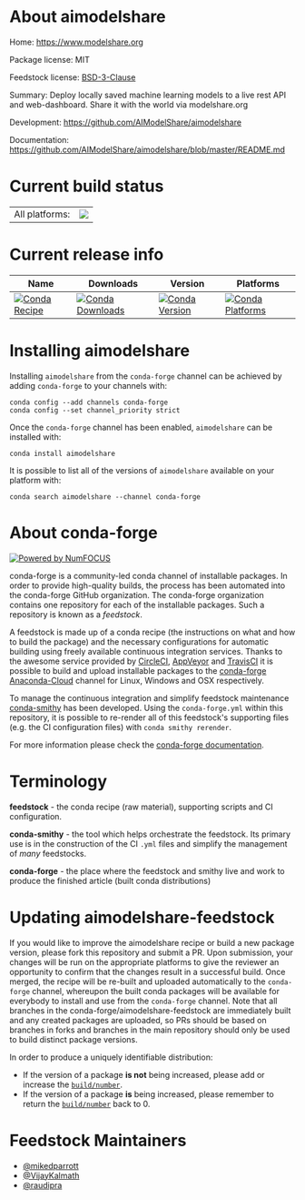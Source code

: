 About aimodelshare
==================

Home: https://www.modelshare.org

Package license: MIT

Feedstock license: [BSD-3-Clause](https://github.com/conda-forge/aimodelshare-feedstock/blob/master/LICENSE.txt)

Summary: Deploy locally saved machine learning models to a live rest API and web-dashboard.  Share it with the world via modelshare.org

Development: https://github.com/AIModelShare/aimodelshare

Documentation: https://github.com/AIModelShare/aimodelshare/blob/master/README.md

Current build status
====================


<table><tr><td>All platforms:</td>
    <td>
      <a href="https://dev.azure.com/conda-forge/feedstock-builds/_build/latest?definitionId=15330&branchName=master">
        <img src="https://dev.azure.com/conda-forge/feedstock-builds/_apis/build/status/aimodelshare-feedstock?branchName=master">
      </a>
    </td>
  </tr>
</table>

Current release info
====================

| Name | Downloads | Version | Platforms |
| --- | --- | --- | --- |
| [![Conda Recipe](https://img.shields.io/badge/recipe-aimodelshare-green.svg)](https://anaconda.org/conda-forge/aimodelshare) | [![Conda Downloads](https://img.shields.io/conda/dn/conda-forge/aimodelshare.svg)](https://anaconda.org/conda-forge/aimodelshare) | [![Conda Version](https://img.shields.io/conda/vn/conda-forge/aimodelshare.svg)](https://anaconda.org/conda-forge/aimodelshare) | [![Conda Platforms](https://img.shields.io/conda/pn/conda-forge/aimodelshare.svg)](https://anaconda.org/conda-forge/aimodelshare) |

Installing aimodelshare
=======================

Installing `aimodelshare` from the `conda-forge` channel can be achieved by adding `conda-forge` to your channels with:

```
conda config --add channels conda-forge
conda config --set channel_priority strict
```

Once the `conda-forge` channel has been enabled, `aimodelshare` can be installed with:

```
conda install aimodelshare
```

It is possible to list all of the versions of `aimodelshare` available on your platform with:

```
conda search aimodelshare --channel conda-forge
```


About conda-forge
=================

[![Powered by
NumFOCUS](https://img.shields.io/badge/powered%20by-NumFOCUS-orange.svg?style=flat&colorA=E1523D&colorB=007D8A)](https://numfocus.org)

conda-forge is a community-led conda channel of installable packages.
In order to provide high-quality builds, the process has been automated into the
conda-forge GitHub organization. The conda-forge organization contains one repository
for each of the installable packages. Such a repository is known as a *feedstock*.

A feedstock is made up of a conda recipe (the instructions on what and how to build
the package) and the necessary configurations for automatic building using freely
available continuous integration services. Thanks to the awesome service provided by
[CircleCI](https://circleci.com/), [AppVeyor](https://www.appveyor.com/)
and [TravisCI](https://travis-ci.com/) it is possible to build and upload installable
packages to the [conda-forge](https://anaconda.org/conda-forge)
[Anaconda-Cloud](https://anaconda.org/) channel for Linux, Windows and OSX respectively.

To manage the continuous integration and simplify feedstock maintenance
[conda-smithy](https://github.com/conda-forge/conda-smithy) has been developed.
Using the ``conda-forge.yml`` within this repository, it is possible to re-render all of
this feedstock's supporting files (e.g. the CI configuration files) with ``conda smithy rerender``.

For more information please check the [conda-forge documentation](https://conda-forge.org/docs/).

Terminology
===========

**feedstock** - the conda recipe (raw material), supporting scripts and CI configuration.

**conda-smithy** - the tool which helps orchestrate the feedstock.
                   Its primary use is in the construction of the CI ``.yml`` files
                   and simplify the management of *many* feedstocks.

**conda-forge** - the place where the feedstock and smithy live and work to
                  produce the finished article (built conda distributions)


Updating aimodelshare-feedstock
===============================

If you would like to improve the aimodelshare recipe or build a new
package version, please fork this repository and submit a PR. Upon submission,
your changes will be run on the appropriate platforms to give the reviewer an
opportunity to confirm that the changes result in a successful build. Once
merged, the recipe will be re-built and uploaded automatically to the
`conda-forge` channel, whereupon the built conda packages will be available for
everybody to install and use from the `conda-forge` channel.
Note that all branches in the conda-forge/aimodelshare-feedstock are
immediately built and any created packages are uploaded, so PRs should be based
on branches in forks and branches in the main repository should only be used to
build distinct package versions.

In order to produce a uniquely identifiable distribution:
 * If the version of a package **is not** being increased, please add or increase
   the [``build/number``](https://docs.conda.io/projects/conda-build/en/latest/resources/define-metadata.html#build-number-and-string).
 * If the version of a package **is** being increased, please remember to return
   the [``build/number``](https://docs.conda.io/projects/conda-build/en/latest/resources/define-metadata.html#build-number-and-string)
   back to 0.

Feedstock Maintainers
=====================

* [@mikedparrott](https://github.com/mikedparrott/)
* [@VijayKalmath](https://github.com/VijayKalmath/)
* [@raudipra](https://github.com/raudipra/)

